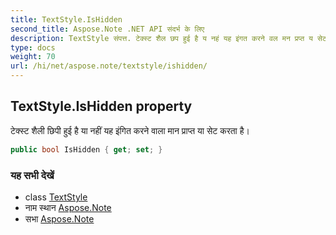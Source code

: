 ```yaml
---
title: TextStyle.IsHidden
second_title: Aspose.Note .NET API संदर्भ के लिए
description: TextStyle संपत्त. टेक्स्ट शैल छप हुई है य नहं यह इंगत करने वल मन प्रप्त य सेट करत है
type: docs
weight: 70
url: /hi/net/aspose.note/textstyle/ishidden/
---
```

## TextStyle.IsHidden property

टेक्स्ट शैली छिपी हुई है या नहीं यह इंगित करने वाला मान प्राप्त या सेट करता है।

```csharp
public bool IsHidden { get; set; }
```

### यह सभी देखें

* class [TextStyle](../)
* नाम स्थान [Aspose.Note](../../textstyle/)
* सभा [Aspose.Note](../../../)


